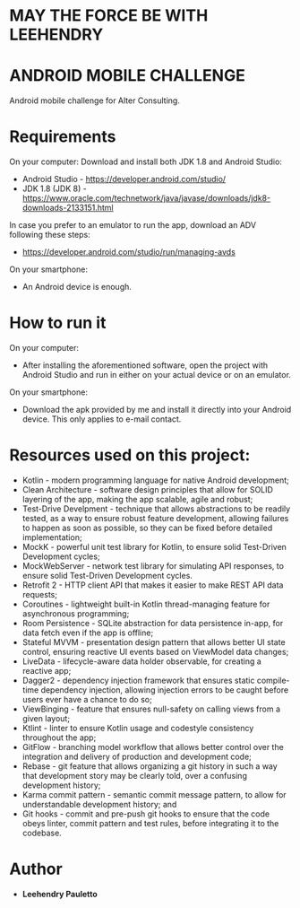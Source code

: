 # MAY THE FORCE BE WITH LEEHENDRY

# ANDROID MOBILE CHALLENGE

Android mobile challenge for Alter Consulting.

# Requirements  

On your computer:
Download and install both JDK 1.8 and Android Studio:

* Android Studio - https://developer.android.com/studio/
* JDK 1.8 (JDK 8) - https://www.oracle.com/technetwork/java/javase/downloads/jdk8-downloads-2133151.html

In case you prefer to an emulator to run the app, download an ADV following these steps:
* https://developer.android.com/studio/run/managing-avds

On your smartphone:
* An Android device is enough.

# How to run it

On your computer:
* After installing the aforementioned software, open the project with Android Studio and run in either on your actual device or on an emulator.

On your smartphone:
* Download the apk provided by me and install it directly into your Android device. This only applies to e-mail contact.

# Resources used on this project:

* Kotlin - modern programming language for native Android development;
* Clean Architecture - software design principles that allow for SOLID layering of the app, making the app scalable, agile and robust;
* Test-Drive Develpment - technique that allows abstractions to be readily tested, as a way to ensure robust feature development, allowing failures to happen as soon as possible, so they can be fixed before detailed implementation;
* MockK - powerful unit test library for Kotlin, to ensure solid Test-Driven Development cycles;
* MockWebServer - network test library for simulating API responses, to ensure solid Test-Driven Development cycles.
* Retrofit 2 - HTTP client API that makes it easier to make REST API data requests;
* Coroutines - lightweight built-in Kotlin thread-managing feature for asynchronous programming;
* Room Persistence - SQLite abstraction for data persistence in-app, for data fetch even if the app is offline;
* Stateful MVVM - presentation design pattern that allows better UI state control, ensuring reactive UI events based on ViewModel data changes; 
* LiveData - lifecycle-aware data holder observable, for creating a reactive app;
* Dagger2 - dependency injection framework that ensures static compile-time dependency injection, allowing injection errors to be caught before users ever have a chance to do so; 
* ViewBinging - feature that ensures null-safety on calling views from a given layout;
* Ktlint - linter to ensure Kotlin usage and codestyle consistency throughout the app;
* GitFlow - branching model workflow that allows better control over the integration and delivery of production and development code;
* Rebase - git feature that allows organizing a git history in such a way that development story may be clearly told, over a confusing development history;
* Karma commit pattern - semantic commit message pattern, to allow for understandable development history; and
* Git hooks - commit and pre-push git hooks to ensure that the code obeys linter, commit pattern and test rules, before integrating it to the codebase.

# Author

* **Leehendry Pauletto**
